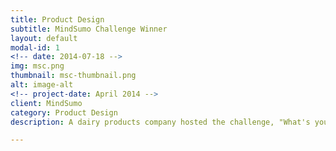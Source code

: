 ```yaml
---
title: Product Design
subtitle: MindSumo Challenge Winner 
layout: default
modal-id: 1
<!-- date: 2014-07-18 -->
img: msc.png
thumbnail: msc-thumbnail.png
alt: image-alt
<!-- project-date: April 2014 -->
client: MindSumo 
category: Product Design
description: A dairy products company hosted the challenge, "What's your idea for the perfect dairy-based item to start your day?" on the MindSumo platform, for developing next-gen dairy products. Our product design ranked 9 in the competiton. 

---
```

